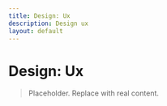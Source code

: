 ```yaml
---
title: Design: Ux
description: Design ux
layout: default
---
```

# Design: Ux

> Placeholder. Replace with real content.

